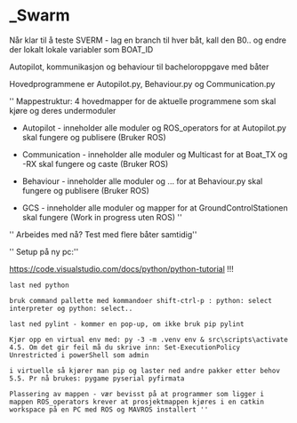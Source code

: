 # _Swarm

Når klar til å teste SVERM - lag en branch til hver båt, kall den B0.. og endre der lokalt lokale variabler som BOAT_ID


Autopilot, kommunikasjon og behaviour til bacheloroppgave med båter

Hovedprogrammene er Autopilot.py, Behaviour.py og Communication.py

''
Mappestruktur: 4 hovedmapper for de aktuelle programmene som skal kjøre og deres undermoduler

- Autopilot - inneholder alle moduler og ROS_operators for at Autopilot.py skal fungere og publisere (Bruker ROS)
- Communication - inneholder alle moduler og Multicast for at Boat_TX og -RX skal fungere og caste (Bruker ROS)
- Behaviour - inneholder alle moduler og ... for at Behaviour.py skal fungere og publisere (Bruker ROS)

- GCS - inneholder alle moduler og mapper for at GroundControlStationen skal fungere (Work in progress uten ROS)
''

'' Arbeides med nå? Test med flere båter samtidig''

'' Setup på ny pc:''

https://code.visualstudio.com/docs/python/python-tutorial !!!

    last ned python

    bruk command pallette med kommandoer shift-ctrl-p : python: select interpreter og python: select..

    last ned pylint - kommer en pop-up, om ikke bruk pip pylint

    Kjør opp en virtual env med: py -3 -m .venv env & src\scripts\activate 4.5. Om det gir feil må du skrive inn: Set-ExecutionPolicy Unrestricted i powerShell som admin

    i virtuelle så kjører man pip og laster ned andre pakker etter behov 5.5. Pr nå brukes: pygame pyserial pyfirmata

    Plassering av mappen - vær bevisst på at programmer som ligger i mappen ROS_operators krever at prosjektmappen kjøres i en catkin workspace på en PC med ROS og MAVROS installert ''
